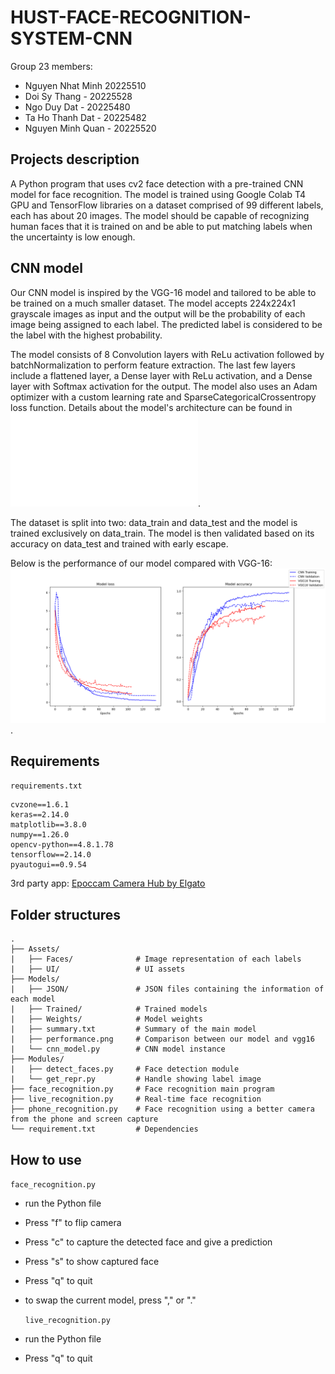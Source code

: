 # HUST-FACE-RECOGNITION-SYSTEM-CNN
Group 23 members:

- Nguyen Nhat Minh 20225510
- Doi Sy Thang - 20225528
- Ngo Duy Dat - 20225480
- Ta Ho Thanh Dat - 20225482
- Nguyen Minh Quan - 20225520

## Projects description

A Python program that uses cv2 face detection with a pre-trained CNN model for face recognition.
The model is trained using Google Colab T4 GPU and TensorFlow libraries on a dataset comprised of
99 different labels, each has about 20 images. The model should be capable of recognizing human faces that
it is trained on and be able to put matching labels when the uncertainty is low enough.

## CNN model

Our CNN model is inspired by the VGG-16 model and tailored to be able to be trained on a much smaller
dataset. The model accepts 224x224x1 grayscale images as input and the output will be the probability
of each image being assigned to each label. The predicted label is considered to be the label
with the highest probability.

The model consists of 8 Convolution layers with ReLu activation followed by batchNormalization to
perform feature extraction. The last few layers include a flattened layer, a Dense layer with ReLu
activation, and a Dense layer with Softmax activation for the output. The model also uses an Adam
optimizer with a custom learning rate and SparseCategoricalCrossentropy loss function.
Details about the model's architecture can be found in![summary.txt](./Models/summary.txt).

The dataset is split into two: data_train and data_test and the model is trained exclusively on
data_train. The model is then validated based on its accuracy on data_test and trained with
early escape.

Below is the performance of our model compared with VGG-16:
![performance.png](./Models/performance.png).

## Requirements

`requirements.txt`

```
cvzone==1.6.1
keras==2.14.0
matplotlib==3.8.0
numpy==1.26.0
opencv-python==4.8.1.78
tensorflow==2.14.0
pyautogui==0.9.54
```

3rd party app: [Epoccam Camera Hub by Elgato](https://www.elgato.com/us/en/s/downloads)

## Folder structures

```
.
├── Assets/
|   ├── Faces/              # Image representation of each labels
|   ├── UI/                 # UI assets
├── Models/
|   ├── JSON/               # JSON files containing the information of each model
|   ├── Trained/            # Trained models
|   ├── Weights/            # Model weights
|   ├── summary.txt         # Summary of the main model
|   ├── performance.png     # Comparison between our model and vgg16
|   └── cnn_model.py        # CNN model instance
├── Modules/
|   ├── detect_faces.py     # Face detection module
|   └── get_repr.py         # Handle showing label image
├── face_recognition.py     # Face recognition main program
├── live_recognition.py     # Real-time face recognition
├── phone_recognition.py    # Face recognition using a better camera from the phone and screen capture
└── requirement.txt         # Dependencies

```

## How to use

`face_recognition.py`

- run the Python file
- Press "f" to flip camera
- Press "c" to capture the detected face and give a prediction
- Press "s" to show captured face
- Press "q" to quit
- to swap the current model, press "," or "."

  `live_recognition.py`

- run the Python file
- Press "q" to quit
